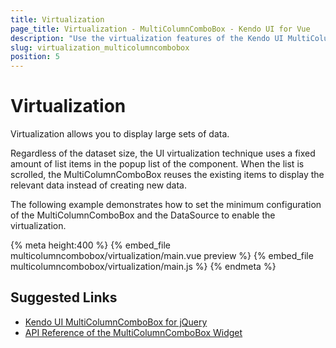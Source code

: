 ```yaml
---
title: Virtualization
page_title: Virtualization - MultiColumnComboBox - Kendo UI for Vue
description: "Use the virtualization features of the Kendo UI MultiColumnComboBox wrapper for Vue which allow you to handle large datasets."
slug: virtualization_multicolumncombobox
position: 5
---
```


# Virtualization

Virtualization allows you to display large sets of data.

Regardless of the dataset size, the UI virtualization technique uses a fixed amount of list items in the popup list of the component. When the list is scrolled, the MultiColumnComboBox reuses the existing items to display the relevant data instead of creating new data.

The following example demonstrates how to set the minimum configuration of the MultiColumnComboBox and the DataSource to enable the virtualization.

{% meta height:400 %}
{% embed_file multicolumncombobox/virtualization/main.vue preview %}
{% embed_file multicolumncombobox/virtualization/main.js %}
{% endmeta %}

## Suggested Links

* [Kendo UI MultiColumnComboBox for jQuery](https://docs.telerik.com/kendo-ui/controls/editors/multicolumncombobox/overview)
* [API Reference of the MultiColumnComboBox Widget](https://docs.telerik.com/kendo-ui/api/javascript/ui/multicolumncombobox)
